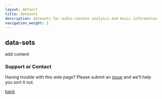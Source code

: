 ```yaml
---
layout: default
title: datasets
description: datasets for audio content analysis and music information retrieval
navigation_weight: 2
---
```

## data-sets

add content

### Support or Contact

Having trouble with this web page? Please submit an [issue](https://github.com/alexanderlerch/audiocontentanalysis.org/issues) and we’ll help you sort it out.

[back](./)